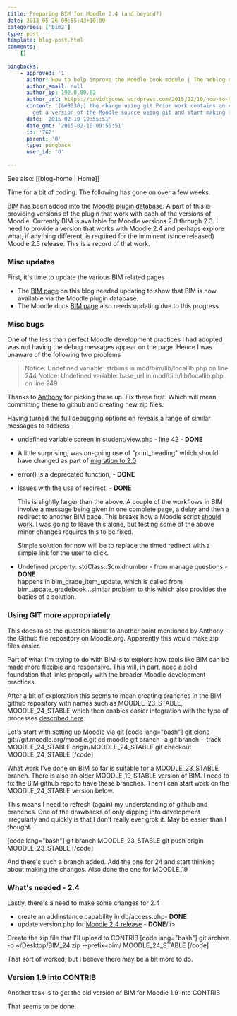 ```yaml
---
title: Preparing BIM for Moodle 2.4 (and beyond?)
date: 2013-05-26 09:55:43+10:00
categories: ['bim2']
type: post
template: blog-post.html
comments:
    []
    
pingbacks:
    - approved: '1'
      author: How to help improve the Moodle book module | The Weblog of (a) David Jones
      author_email: null
      author_ip: 192.0.80.62
      author_url: https://davidtjones.wordpress.com/2015/02/10/how-to-help-improve-the-moodle-book-module/
      content: '[&#8230;] the change using git Prior work contains an example of how to
        get a version of the Moodle source using git and start making [&#8230;]'
      date: '2015-02-10 19:55:51'
      date_gmt: '2015-02-10 09:55:51'
      id: '762'
      parent: '0'
      type: pingback
      user_id: '0'
    
---
```


See also: [[blog-home | Home]]

Time for a bit of coding. The following has gone on over a few weeks.

[BIM](/blog2/research/bam-blog-aggregation-management/) has been added into the [Moodle plugin database](https://moodle.org/plugins/view.php?plugin=mod_bim). A part of this is providing versions of the plugin that work with each of the versions of Moodle. Currently BIM is available for Moodle versions 2.0 through 2.3. I need to provide a version that works with Moodle 2.4 and perhaps explore what, if anything different, is required for the imminent (since released) Moodle 2.5 release. This is a record of that work.

### Misc updates

First, it's time to update the various BIM related pages

- The [BIM page](/blog2/research/bam-blog-aggregation-management/) on this blog needed updating to show that BIM is now available via the Moodle plugin database.
- The Moodle docs [BIM page](http://docs.moodle.org/24/en/BIM_module) also needs updating due to this progress.

### Misc bugs

One of the less than perfect Moodle development practices I had adopted was not having the debug messages appear on the page. Hence I was unaware of the following two problems

> Notice: Undefined variable: strbims in mod/bim/lib/locallib.php on line 244 Notice: Undefined variable: base\_url in mod/bim/lib/locallib.php on line 249

Thanks to [Anthony](http://docs.moodle.org/24/en/User:Anthony_Borrow) for picking these up. Fix these first. Which will mean committing these to github and creating new zip files.

Having turned the full debugging options on reveals a range of similar messages to address

- undefined variable screen in student/view.php - line 42 - **DONE**
- A little surprising, was on-going use of "print\_heading" which should have changed as part of [migration to 2.0](http://docs.moodle.org/dev/Deprecated_functions_in_2.0#print_heading_.280.29)
- error() is a deprecated function, - **DONE**
- Issues with the use of redirect. - **DONE**
    
    This is slightly larger than the above. A couple of the workflows in BIM involve a message being given in one complete page, a delay and then a redirect to another BIM page. This breaks how a Moodle script [should work](https://moodle.org/mod/forum/discuss.php?d=142191). I was going to leave this alone, but testing some of the above minor changes requires this to be fixed.
    
    Simple solution for now will be to replace the timed redirect with a simple link for the user to click.
    
- Undefined property: stdClass::$cmidnumber - from manage questions - **DONE**  
    happens in bim\_grade\_item\_update, which is called from bim\_update\_gradebook...similar problem [to this](https://tracker.moodle.org/browse/MDL-12961?page=com.atlassian.jira.plugin.system.issuetabpanels:changehistory-tabpanel) which also provides the basics of a solution.

### Using GIT more appropriately

This does raise the question about to another point mentioned by Anthony - the Github file repository on Moodle.org. Apparently this would make zip files easier.

Part of what I'm trying to do with BIM is to explore how tools like BIM can be made more flexible and responsive. This will, in part, need a solid foundation that links properly with the broader Moodle development practices.

After a bit of exploration this seems to mean creating branches in the BIM github repository with names such as MOODLE\_23\_STABLE, MOODLE\_24\_STABLE which then enables easier integration with the type of processes [described here](http://docs.moodle.org/24/en/Git#Books_and_tutorials).

Let's start with [setting up Moodle](http://docs.moodle.org/24/en/Git#Obtaining_the_code_from_Git) via git \[code lang="bash"\] git clone git://git.moodle.org/moodle.git cd moodle git branch -a git branch --track MOODLE\_24\_STABLE origin/MOODLE\_24\_STABLE git checkout MOODLE\_24\_STABLE \[/code\]

What work I've done on BIM so far is suitable for a MOODLE\_23\_STABLE branch. There is also an older MOODLE\_19\_STABLE version of BIM. I need to fix the BIM github repo to have these branches. Then I can start work on the MOODLE\_24\_STABLE version below.

This means I need to refresh (again) my understanding of github and branches. One of the drawbacks of only dipping into development irregularly and quickly is that I don't really ever grok it. May be easier than I thought.

\[code lang="bash"\] git branch MOODLE\_23\_STABLE git push origin MOODLE\_23\_STABLE \[/code\]

And there's such a branch added. Add the one for 24 and start thinking about making the changes. Also done the one for MOODLE\_19

### What's needed - 2.4

Lastly, there's a need to make some changes for 2.4

- create an addinstance capability in db/access.php- **DONE**
- update version.php for [Moodle 2.4 release](http://docs.moodle.org/dev/Releases) - **DONE**/li>

Create the zip file that I'll upload to CONTRIB \[code lang="bash"\] git archive -o ~/Desktop/BIM\_24.zip --prefix=bim/ MOODLE\_24\_STABLE \[/code\]

That sort of worked, but I believe there may be a bit more to do.

### Version 1.9 into CONTRIB

Another task is to get the old version of BIM for Moodle 1.9 into CONTRIB

That seems to be done.